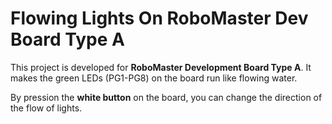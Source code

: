 # Flowing Lights On RoboMaster Dev Board Type A

This project is developed for **RoboMaster Development Board Type A**. It makes the green LEDs (PG1-PG8) on the board run like flowing water.

By pression the **white button** on the board, you can change the direction of the flow of lights.